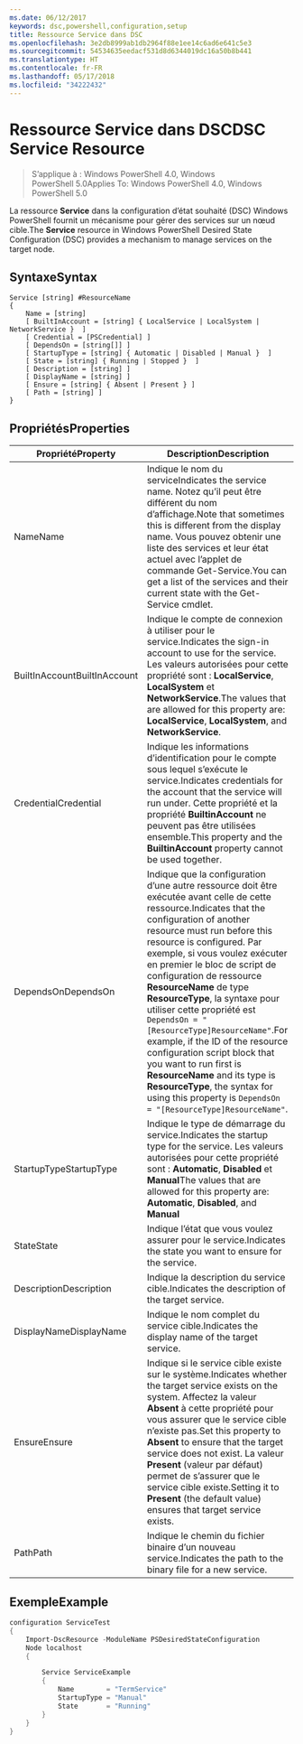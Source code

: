 ```yaml
---
ms.date: 06/12/2017
keywords: dsc,powershell,configuration,setup
title: Ressource Service dans DSC
ms.openlocfilehash: 3e2db8999ab1db2964f88e1ee14c6ad6e641c5e3
ms.sourcegitcommit: 54534635eedacf531d8d6344019dc16a50b8b441
ms.translationtype: HT
ms.contentlocale: fr-FR
ms.lasthandoff: 05/17/2018
ms.locfileid: "34222432"
---
```

# <a name="dsc-service-resource"></a><span data-ttu-id="eba45-103">Ressource Service dans DSC</span><span class="sxs-lookup"><span data-stu-id="eba45-103">DSC Service Resource</span></span>

> <span data-ttu-id="eba45-104">S’applique à : Windows PowerShell 4.0, Windows PowerShell 5.0</span><span class="sxs-lookup"><span data-stu-id="eba45-104">Applies To: Windows PowerShell 4.0, Windows PowerShell 5.0</span></span>


<span data-ttu-id="eba45-105">La ressource **Service** dans la configuration d’état souhaité (DSC) Windows PowerShell fournit un mécanisme pour gérer des services sur un nœud cible.</span><span class="sxs-lookup"><span data-stu-id="eba45-105">The **Service** resource in Windows PowerShell Desired State Configuration (DSC) provides a mechanism to manage services on the target node.</span></span>

## <a name="syntax"></a><span data-ttu-id="eba45-106">Syntaxe</span><span class="sxs-lookup"><span data-stu-id="eba45-106">Syntax</span></span>

```
Service [string] #ResourceName
{
    Name = [string]
    [ BuiltInAccount = [string] { LocalService | LocalSystem | NetworkService }  ]
    [ Credential = [PSCredential] ]
    [ DependsOn = [string[]] ]
    [ StartupType = [string] { Automatic | Disabled | Manual }  ]
    [ State = [string] { Running | Stopped }  ]
    [ Description = [string] ]
    [ DisplayName = [string] ]
    [ Ensure = [string] { Absent | Present } ]
    [ Path = [string] ]
}
```

## <a name="properties"></a><span data-ttu-id="eba45-107">Propriétés</span><span class="sxs-lookup"><span data-stu-id="eba45-107">Properties</span></span>

|  <span data-ttu-id="eba45-108">Propriété</span><span class="sxs-lookup"><span data-stu-id="eba45-108">Property</span></span>  |  <span data-ttu-id="eba45-109">Description</span><span class="sxs-lookup"><span data-stu-id="eba45-109">Description</span></span>   |
|---|---|
| <span data-ttu-id="eba45-110">Name</span><span class="sxs-lookup"><span data-stu-id="eba45-110">Name</span></span>| <span data-ttu-id="eba45-111">Indique le nom du service</span><span class="sxs-lookup"><span data-stu-id="eba45-111">Indicates the service name.</span></span> <span data-ttu-id="eba45-112">Notez qu’il peut être différent du nom d’affichage.</span><span class="sxs-lookup"><span data-stu-id="eba45-112">Note that sometimes this is different from the display name.</span></span> <span data-ttu-id="eba45-113">Vous pouvez obtenir une liste des services et leur état actuel avec l’applet de commande Get-Service.</span><span class="sxs-lookup"><span data-stu-id="eba45-113">You can get a list of the services and their current state with the Get-Service cmdlet.</span></span>|
| <span data-ttu-id="eba45-114">BuiltInAccount</span><span class="sxs-lookup"><span data-stu-id="eba45-114">BuiltInAccount</span></span>| <span data-ttu-id="eba45-115">Indique le compte de connexion à utiliser pour le service.</span><span class="sxs-lookup"><span data-stu-id="eba45-115">Indicates the sign-in account to use for the service.</span></span> <span data-ttu-id="eba45-116">Les valeurs autorisées pour cette propriété sont : **LocalService**, **LocalSystem** et **NetworkService**.</span><span class="sxs-lookup"><span data-stu-id="eba45-116">The values that are allowed for this property are: **LocalService**, **LocalSystem**, and **NetworkService**.</span></span>|
| <span data-ttu-id="eba45-117">Credential</span><span class="sxs-lookup"><span data-stu-id="eba45-117">Credential</span></span>| <span data-ttu-id="eba45-118">Indique les informations d’identification pour le compte sous lequel s’exécute le service.</span><span class="sxs-lookup"><span data-stu-id="eba45-118">Indicates credentials for the account that the service will run under.</span></span> <span data-ttu-id="eba45-119">Cette propriété et la propriété __BuiltinAccount__ ne peuvent pas être utilisées ensemble.</span><span class="sxs-lookup"><span data-stu-id="eba45-119">This property and the __BuiltinAccount__ property cannot be used together.</span></span>|
| <span data-ttu-id="eba45-120">DependsOn</span><span class="sxs-lookup"><span data-stu-id="eba45-120">DependsOn</span></span>| <span data-ttu-id="eba45-121">Indique que la configuration d’une autre ressource doit être exécutée avant celle de cette ressource.</span><span class="sxs-lookup"><span data-stu-id="eba45-121">Indicates that the configuration of another resource must run before this resource is configured.</span></span> <span data-ttu-id="eba45-122">Par exemple, si vous voulez exécuter en premier le bloc de script de configuration de ressource __ResourceName__ de type __ResourceType__, la syntaxe pour utiliser cette propriété est `DependsOn = "[ResourceType]ResourceName"`.</span><span class="sxs-lookup"><span data-stu-id="eba45-122">For example, if the ID of the resource configuration script block that you want to run first is __ResourceName__ and its type is __ResourceType__, the syntax for using this property is `DependsOn = "[ResourceType]ResourceName"`.</span></span>|
| <span data-ttu-id="eba45-123">StartupType</span><span class="sxs-lookup"><span data-stu-id="eba45-123">StartupType</span></span>| <span data-ttu-id="eba45-124">Indique le type de démarrage du service.</span><span class="sxs-lookup"><span data-stu-id="eba45-124">Indicates the startup type for the service.</span></span> <span data-ttu-id="eba45-125">Les valeurs autorisées pour cette propriété sont : **Automatic**, **Disabled** et **Manual**</span><span class="sxs-lookup"><span data-stu-id="eba45-125">The values that are allowed for this property are: **Automatic**, **Disabled**, and **Manual**</span></span>|
| <span data-ttu-id="eba45-126">State</span><span class="sxs-lookup"><span data-stu-id="eba45-126">State</span></span>| <span data-ttu-id="eba45-127">Indique l’état que vous voulez assurer pour le service.</span><span class="sxs-lookup"><span data-stu-id="eba45-127">Indicates the state you want to ensure for the service.</span></span>|
| <span data-ttu-id="eba45-128">Description</span><span class="sxs-lookup"><span data-stu-id="eba45-128">Description</span></span> | <span data-ttu-id="eba45-129">Indique la description du service cible.</span><span class="sxs-lookup"><span data-stu-id="eba45-129">Indicates the description of the target service.</span></span>|
| <span data-ttu-id="eba45-130">DisplayName</span><span class="sxs-lookup"><span data-stu-id="eba45-130">DisplayName</span></span> | <span data-ttu-id="eba45-131">Indique le nom complet du service cible.</span><span class="sxs-lookup"><span data-stu-id="eba45-131">Indicates the display name of the target service.</span></span>|
| <span data-ttu-id="eba45-132">Ensure</span><span class="sxs-lookup"><span data-stu-id="eba45-132">Ensure</span></span> | <span data-ttu-id="eba45-133">Indique si le service cible existe sur le système.</span><span class="sxs-lookup"><span data-stu-id="eba45-133">Indicates whether the target service exists on the system.</span></span> <span data-ttu-id="eba45-134">Affectez la valeur **Absent** à cette propriété pour vous assurer que le service cible n’existe pas.</span><span class="sxs-lookup"><span data-stu-id="eba45-134">Set this property to **Absent** to ensure that the target service does not exist.</span></span> <span data-ttu-id="eba45-135">La valeur **Present** (valeur par défaut) permet de s’assurer que le service cible existe.</span><span class="sxs-lookup"><span data-stu-id="eba45-135">Setting it to **Present** (the default value) ensures that target service exists.</span></span>|
| <span data-ttu-id="eba45-136">Path</span><span class="sxs-lookup"><span data-stu-id="eba45-136">Path</span></span> | <span data-ttu-id="eba45-137">Indique le chemin du fichier binaire d’un nouveau service.</span><span class="sxs-lookup"><span data-stu-id="eba45-137">Indicates the path to the binary file for a new service.</span></span>|

## <a name="example"></a><span data-ttu-id="eba45-138">Exemple</span><span class="sxs-lookup"><span data-stu-id="eba45-138">Example</span></span>

```powershell
configuration ServiceTest
{
    Import-DscResource -ModuleName PSDesiredStateConfiguration
    Node localhost
    {

        Service ServiceExample
        {
            Name        = "TermService"
            StartupType = "Manual"
            State       = "Running"
        }
    }
}
```